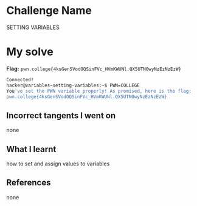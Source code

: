 # Challenge Name
SETTING VARIABLES


# My solve
**Flag:** `pwn.college{4ksGenSVodOQSinFVc_HVmKWUNl.QX5UTN0wyNzEzNzEzW}`

```bash
Connected!
hacker@variables~setting-variables:~$ PWN=COLLEGE
You've set the PWN variable properly! As promised, here is the flag:
pwn.college{4ksGenSVodOQSinFVc_HVmKWUNl.QX5UTN0wyNzEzNzEzW}
```

## Incorrect tangents I went on
none


## What I learnt
how to set and assign values to variables

## References 
none
